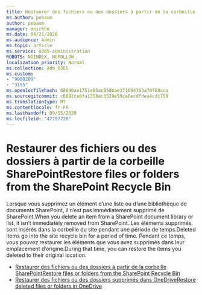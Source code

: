 ```yaml
---
title: Restaurer des fichiers ou des dossiers à partir de la corbeille SharePoint
ms.author: pebaum
author: pebaum
manager: mnirkhe
ms.date: 04/21/2020
ms.audience: Admin
ms.topic: article
ms.service: o365-administration
ROBOTS: NOINDEX, NOFOLLOW
localization_priority: Normal
ms.collection: Adm_O365
ms.custom:
- "9000209"
- "3195"
ms.openlocfilehash: 08690ae1751e85ac85dbae371694763a70f68cca
ms.sourcegitcommit: c6692ce0fa1358ec3529e59ca0ecdfdea4cdc759
ms.translationtype: MT
ms.contentlocale: fr-FR
ms.lasthandoff: 09/15/2020
ms.locfileid: "47797726"
---
```

# <a name="restore-files-or-folders-from-the-sharepoint-recycle-bin"></a><span data-ttu-id="c1d87-102">Restaurer des fichiers ou des dossiers à partir de la corbeille SharePoint</span><span class="sxs-lookup"><span data-stu-id="c1d87-102">Restore files or folders from the SharePoint Recycle Bin</span></span> 

<span data-ttu-id="c1d87-103">Lorsque vous supprimez un élément d’une liste ou d’une bibliothèque de documents SharePoint, il n’est pas immédiatement supprimé de SharePoint.</span><span class="sxs-lookup"><span data-stu-id="c1d87-103">When you delete an item from a SharePoint document library or list, it isn’t immediately removed from SharePoint.</span></span> <span data-ttu-id="c1d87-104">Les éléments supprimés sont insérés dans la corbeille du site pendant une période de temps.</span><span class="sxs-lookup"><span data-stu-id="c1d87-104">Deleted items go into the site recycle bin for a period of time.</span></span> <span data-ttu-id="c1d87-105">Pendant ce temps, vous pouvez restaurer les éléments que vous avez supprimés dans leur emplacement d’origine.</span><span class="sxs-lookup"><span data-stu-id="c1d87-105">During that time, you can restore the items you deleted to their original location.</span></span>

- [<span data-ttu-id="c1d87-106">Restaurer des fichiers ou des dossiers à partir de la corbeille SharePoint</span><span class="sxs-lookup"><span data-stu-id="c1d87-106">Restore files or folders from the SharePoint Recycle Bin</span></span>](https://support.office.com/article/Restore-items-in-the-Recycle-Bin-of-a-SharePoint-site-6df466b6-55f2-4898-8d6e-c0dff851a0be)
- [<span data-ttu-id="c1d87-107">Restaurer des fichiers ou des dossiers supprimés dans OneDrive</span><span class="sxs-lookup"><span data-stu-id="c1d87-107">Restore deleted files or folders in OneDrive</span></span>](https://support.office.com/article/restore-deleted-files-or-folders-in-onedrive-949ada80-0026-4db3-a953-c99083e6a84f)
